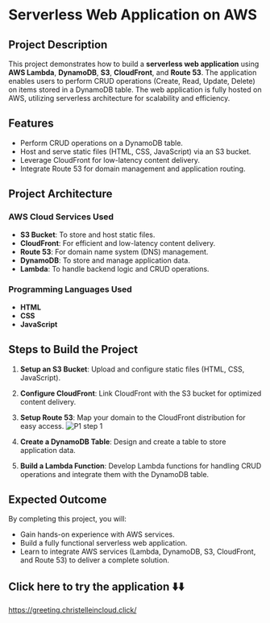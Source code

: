 # Serverless Web Application on AWS  

## Project Description  
This project demonstrates how to build a **serverless web application** using **AWS Lambda**, **DynamoDB**, **S3**, **CloudFront**, and **Route 53**. The application enables users to perform CRUD operations (Create, Read, Update, Delete) on items stored in a DynamoDB table. The web application is fully hosted on AWS, utilizing serverless architecture for scalability and efficiency.  

## Features  
* Perform CRUD operations on a DynamoDB table.  
* Host and serve static files (HTML, CSS, JavaScript) via an S3 bucket.  
* Leverage CloudFront for low-latency content delivery.  
* Integrate Route 53 for domain management and application routing.  

## Project Architecture  





### AWS Cloud Services Used  
* **S3 Bucket**: To store and host static files.  
* **CloudFront**: For efficient and low-latency content delivery.  
* **Route 53**: For domain name system (DNS) management.  
* **DynamoDB**: To store and manage application data.  
* **Lambda**: To handle backend logic and CRUD operations.  

### Programming Languages Used  
* **HTML**  
* **CSS**  
* **JavaScript**  

## Steps to Build the Project  
1. **Setup an S3 Bucket**: Upload and configure static files (HTML, CSS, JavaScript).


2. **Configure CloudFront**: Link CloudFront with the S3 bucket for optimized content delivery.
   
3. **Setup Route 53**: Map your domain to the CloudFront distribution for easy access.
   ![P1 step 1](https://github.com/user-attachments/assets/08631dc9-95dc-4b10-ac0f-be890fbef30b)

4. **Create a DynamoDB Table**: Design and create a table to store application data.
   
5. **Build a Lambda Function**: Develop Lambda functions for handling CRUD operations and integrate them with the DynamoDB table.
   

## Expected Outcome  
By completing this project, you will:  
* Gain hands-on experience with AWS services.  
* Build a fully functional serverless web application.  
* Learn to integrate AWS services (Lambda, DynamoDB, S3, CloudFront, and Route 53) to deliver a complete solution.

## Click here to try the application ⬇️⬇️
https://greeting.christelleincloud.click/  
